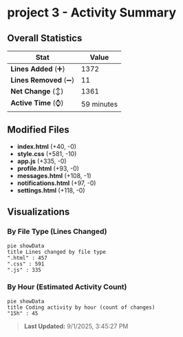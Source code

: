 # project 3 - Activity Summary 

## Overall Statistics

| Stat                   | Value                                                             |
| ---------------------- | ----------------------------------------------------------------- |
| **Lines Added** (➕)   | 1372                                          |
| **Lines Removed** (➖) | 11                                        |
| **Net Change** (↕)    | 1361                |
| **Active Time** (⌚)   | 59 minutes |


## Modified Files
- **index.html** (+40, -0)
- **style.css** (+581, -10)
- **app.js** (+335, -0)
- **profile.html** (+93, -0)
- **messages.html** (+108, -1)
- **notifications.html** (+97, -0)
- **settings.html** (+118, -0)

## Visualizations

### By File Type (Lines Changed)

```mermaid
pie showData
title Lines changed by file type
".html" : 457
".css" : 591
".js" : 335
```

### By Hour (Estimated Activity Count)

```mermaid
pie showData
title Coding activity by hour (count of changes)
"15h" : 45
```


> **Last Updated:** 9/1/2025, 3:45:27 PM